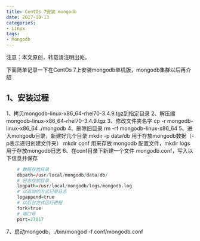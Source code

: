 ```yaml
---
title: CentOs 7安装 mongodb
date: 2017-10-13
categories:
- Linux
tags:
- Mongodb
---
```


注意：本文原创，转载请注明出处。

下面简单记录一下在CentOs 7上安装mongodb单机版，mongodb集群以后再介绍

<!-- more -->

## 1、安装过程
1、拷贝mongodb-linux-x86_64-rhel70-3.4.9.tgz到指定目录
2、解压缩mongodb-linux-x86_64-rhel70-3.4.9.tgz
3、修改文件夹名字 cp -r mongodb-linux-x86_64 ./mongodb
4、删除旧目录 rm -rf mongodb-linux-x86_64
5、进入mongodb目录，新建好几个目录 mkdir -p data/db 用于存放mongodb数据（-p表示递归创建文件夹）
mkdir conf 用来存放 mongodb 配置文件，mkdir logs 用于存放mongodb日志
6、在conf目录下新建一个文件 mongodb.conf，写入以下信息并保存
```R
    # 数据存放目录
    dbpath=/usr/local/mongodb/data/db/
    # 日志存放目录
    logpath=/usr/local/mongodb/logs/mongodb.log
    # 以追加的方式记录日志
    logappend=true
    # 以后台方式运行进程
    fork=true
    # 端口号
    port=27017
```
7、启动mongodb，./bin/mongod -f conf/mongodb.conf
